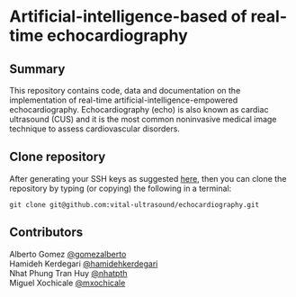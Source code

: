 # Artificial-intelligence-based of real-time echocardiography

## Summary 
This repository contains code, data and documentation on the implementation of real-time artificial-intelligence-empowered echocardiography.
Echocardiography (echo) is also known as cardiac ultrasound (CUS) and it is the most common noninvasive medical image technique to assess cardiovascular disorders.   

## Clone repository
After generating your SSH keys as suggested [here](https://docs.gitlab.com/ee/ssh/), then you can clone the repository by typing (or copying) the following in a terminal:
```
git clone git@github.com:vital-ultrasound/echocardiography.git
```

## Contributors
Alberto Gomez [@gomezalberto](https://github.com/gomezalberto)          
Hamideh Kerdegari [@hamidehkerdegari](https://github.com/hamidehkerdegari)       
Nhat Phung Tran Huy [@nhatpth](https://github.com/huynhatd13)    
Miguel Xochicale [@mxochicale](https://gitlhub.com/mxochicale)           